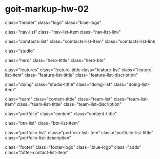 # goit-markup-hw-02

<!-- Шапка -->

class="header"
class="logo"
class="blue-logo"

class="nav-list"
class="nav-list-item
class="nav-list-link"

class="comtacts-list"
class="comtacts-list-item"
class="comtacts-list-link

<!-- MAIN  -->

class="studio"

<!-- Герой  -->

class="hero"
class="hero-tittle"
class="hero-btn"

<!-- Особенности  -->

class="features"
class="feature-tittle
class="feature-list"
class="feature-list-item"
class="feature-list-tittle"
class="feature-list-discription"

<!-- Деятельность  -->

class="doing"
class="studio-tittle"
class="doing-list"
class="doing-list-item"

<!-- Команда  -->

class="team"
class="content-tittle"
class="team-list"
class="team-list-item"
class="team-list-tittle"
class="team-list-discription"

<!-- ПОРТФОЛИО  -->

class="portfolio"
class="content"
class="content-tittle"

class="btn-list"
class="btn-list-item"

class="portfolio-list"
class="portfolio-list-item"
class="portfolio-list-tittle"
class="portfolio-list-description"

<!-- Футер  -->

class="footer"
class="footer-logo"
class="blue-logo"
class="adds"
class="fotter-contact-list-item"
